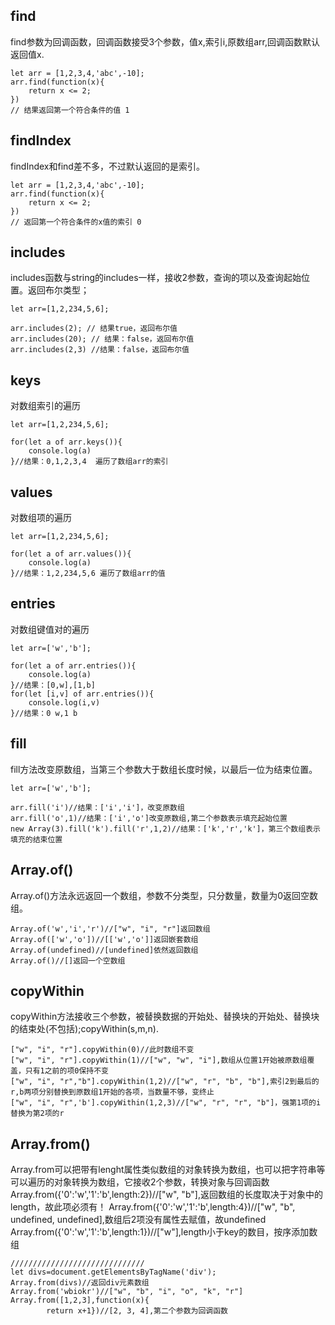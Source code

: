 ## find 
find参数为回调函数，回调函数接受3个参数，值x,索引i,原数组arr,回调函数默认返回值x.
	
	let arr = [1,2,3,4,'abc',-10];
	arr.find(function(x){
		return x <= 2;
	}) 
	// 结果返回第一个符合条件的值 1

## findIndex
findIndex和find差不多，不过默认返回的是索引。

	let arr = [1,2,3,4,'abc',-10];
	arr.find(function(x){
		return x <= 2;
	}) 
	// 返回第一个符合条件的x值的索引 0

## includes
includes函数与string的includes一样，接收2参数，查询的项以及查询起始位置。返回布尔类型；

	let arr=[1,2,234,5,6];

	arr.includes(2); // 结果true，返回布尔值
	arr.includes(20); // 结果：false，返回布尔值
	arr.includes(2,3) //结果：false，返回布尔值

## keys
对数组索引的遍历
	
	let arr=[1,2,234,5,6];

	for(let a of arr.keys()){
	    console.log(a)
	}//结果：0,1,2,3,4  遍历了数组arr的索引

## values
对数组项的遍历

	let arr=[1,2,234,5,6];

	for(let a of arr.values()){
	    console.log(a)
	}//结果：1,2,234,5,6 遍历了数组arr的值

## entries
对数组键值对的遍历

	let arr=['w','b'];

	for(let a of arr.entries()){
	    console.log(a)
	}//结果：[0,w],[1,b]
	for(let [i,v] of arr.entries()){
	    console.log(i,v)
	}//结果：0 w,1 b

## fill
fill方法改变原数组，当第三个参数大于数组长度时候，以最后一位为结束位置。

	let arr=['w','b'];

	arr.fill('i')//结果：['i','i']，改变原数组
	arr.fill('o',1)//结果：['i','o']改变原数组,第二个参数表示填充起始位置
	new Array(3).fill('k').fill('r',1,2)//结果：['k','r','k']，第三个数组表示填充的结束位置

## Array.of()
Array.of()方法永远返回一个数组，参数不分类型，只分数量，数量为0返回空数组。

	Array.of('w','i','r')//["w", "i", "r"]返回数组
	Array.of(['w','o'])//[['w','o']]返回嵌套数组
	Array.of(undefined)//[undefined]依然返回数组
	Array.of()//[]返回一个空数组

## copyWithin
copyWithin方法接收三个参数，被替换数据的开始处、替换块的开始处、替换块的结束处(不包括);copyWithin(s,m,n).

	["w", "i", "r"].copyWithin(0)//此时数组不变
	["w", "i", "r"].copyWithin(1)//["w", "w", "i"],数组从位置1开始被原数组覆盖，只有1之前的项0保持不变
	["w", "i", "r","b"].copyWithin(1,2)//["w", "r", "b", "b"],索引2到最后的r,b两项分别替换到原数组1开始的各项，当数量不够，变终止
	["w", "i", "r",'b'].copyWithin(1,2,3)//["w", "r", "r", "b"]，强第1项的i替换为第2项的r

## Array.from()
Array.from可以把带有lenght属性类似数组的对象转换为数组，也可以把字符串等可以遍历的对象转换为数组，它接收2个参数，转换对象与回调函数
	Array.from({'0':'w','1':'b',length:2})//["w", "b"],返回数组的长度取决于对象中的length，故此项必须有！
	Array.from({'0':'w','1':'b',length:4})//["w", "b", undefined, undefined],数组后2项没有属性去赋值，故undefined
	Array.from({'0':'w','1':'b',length:1})//["w"],length小于key的数目，按序添加数组
	
	//////////////////////////////
	let divs=document.getElementsByTagName('div');
	Array.from(divs)//返回div元素数组
	Array.from('wbiokr')//["w", "b", "i", "o", "k", "r"]
	Array.from([1,2,3],function(x){
	        return x+1})//[2, 3, 4],第二个参数为回调函数